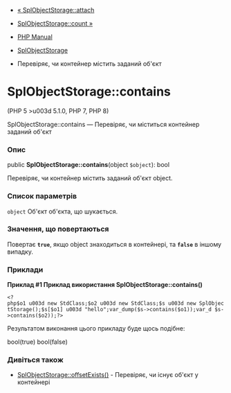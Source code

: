 - [« SplObjectStorage::attach](splobjectstorage.attach.md)
- [SplObjectStorage::count »](splobjectstorage.count.md)

- [PHP Manual](index.md)
- [SplObjectStorage](class.splobjectstorage.md)
- Перевіряє, чи контейнер містить заданий об'єкт

# SplObjectStorage::contains

(PHP 5 \>u003d 5.1.0, PHP 7, PHP 8)

SplObjectStorage::contains — Перевіряє, чи міститься контейнер заданий
об'єкт

### Опис

public **SplObjectStorage::contains**(object `$object`): bool

Перевіряє, чи контейнер містить заданий об'єкт object.

### Список параметрів

`object`
Об'єкт об'єкта, що шукається.

### Значення, що повертаються

Повертає **`true`**, якщо object знаходиться в контейнері, та **`false`**
в іншому випадку.

### Приклади

**Приклад #1 Приклад використання **SplObjectStorage::contains()****

` <?php$o1 u003d new StdClass;$o2 u003d new StdClass;$s u003d new SplObjectStorage();$s[$o1] u003d "hello";var_dump($s->contains($o1));var_d $s->contains($o2));?> `

Результатом виконання цього прикладу буде щось подібне:

bool(true)
bool(false)

### Дивіться також

- [SplObjectStorage::offsetExists()](splobjectstorage.offsetexists.md) -
Перевіряє, чи існує об'єкт у контейнері
